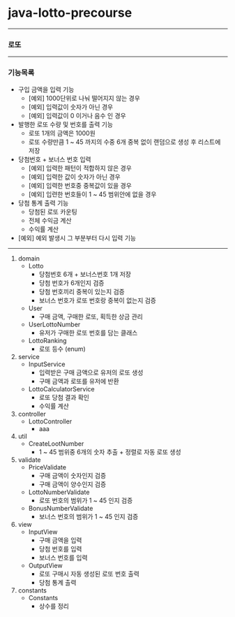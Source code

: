 # java-lotto-precourse

---
### 로또

---

### 기능목록

- 구입 금액을 입력 기능
  - [예외] 1000단위로 나눠 떨어지지 않는 경우
  - [예외] 입력값이 숫자가 아닌 경우
  - [예외] 입력값이 0 이거나 음수 인 경우
- 발행한 로또 수량 및 번호를 출력 기능
  - 로또 1개의 금액은 1000원
  - 로또 수량만큼 1 ~ 45 까지의 수중 6개 중복 없이 랜덤으로 생성 후 리스트에 저장
- 당첨번호 + 보너스 번호 입력
  - [예외] 입력한 패턴이 적합하지 않은 경우
  - [예외] 입력한 값이 숫자가 아닌 경우
  - [예외] 입력한 번호중 중복값이 있을 경우
  - [예외] 입련한 번호들이 1 ~ 45 범위안에 없을 경우
- 당첨 통계 출력 기능
  - 당첨된 로또 카운팅
  - 전체 수익금 계산
  - 수익률 계산
- [예외] 예외 발생시 그 부분부터 다시 입력 기능

---

1. domain
   - Lotto
     - 당첨번호 6개 + 보너스번호 1개 저장
     - 당첨 번호가 6개인지 검증
     - 당첨 번호끼리 중복이 있는지 검증
     - 보너스 번호가 로또 번호랑 중복이 없는지 검증
   - User
     - 구매 금액, 구매한 로또, 획득한 상금 관리
   - UserLottoNumber
     - 유저가 구매한 로또 번호를 담는 클래스
   - LottoRanking
     - 로또 등수 (enum)
2. service
   - InputService
     - 입력받은 구매 금액으로 유저의 로또 생성
     - 구매 금액과 로또를 유저에 반환
   - LottoCalculatorService
     - 로또 당첨 결과 확인
     - 수익률 계산
3. controller
   - LottoController
     - aaa
4. util
   - CreateLootNumber
     - 1 ~ 45 범위중 6개의 숫자 추출 + 정렬로 자동 로또 생성
5. validate
   - PriceValidate
     - 구매 금액이 숫자인지 검증
     - 구매 금액이 양수인지 검증
   - LottoNumberValidate
       - 로또 번호의 범위가 1 ~ 45 인지 검증
   - BonusNumberValidate
       - 보너스 번호의 범위가 1 ~ 45 인지 검증
6. view
   - InputView
     - 구매 금액을 입력
     - 당첨 번호를 입력
     - 보너스 번호를 입력
   - OutputView
     - 로또 구매시 자동 생성된 로또 번호 출력
     - 당첨 통계 출력
7. constants
   - Constants
     - 상수를 정리
